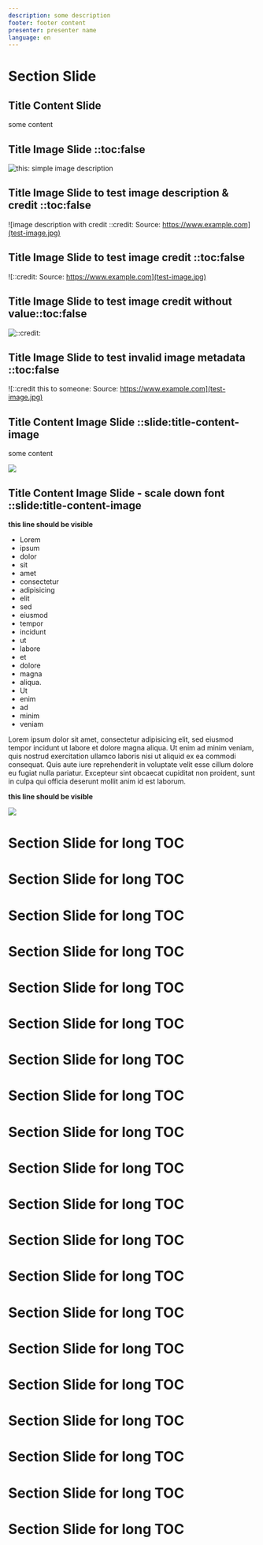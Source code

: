 ```yaml
---
description: some description
footer: footer content
presenter: presenter name
language: en
---
```


# Section Slide

## Title Content Slide
some content

## Title Image Slide ::toc:false
![this: simple image description](test-image.jpg)

## Title Image Slide to test image description & credit ::toc:false
![image description with credit ::credit: Source: https://www.example.com](test-image.jpg)

## Title Image Slide to test image credit ::toc:false
![::credit: Source: https://www.example.com](test-image.jpg)

## Title Image Slide to test image credit without value::toc:false
![::credit:](test-image.jpg)

## Title Image Slide to test invalid image metadata ::toc:false
![::credit this to someone: Source: https://www.example.com](test-image.jpg)

## Title Content Image Slide ::slide:title-content-image
some content

![](test-image.jpg)

## Title Content Image Slide - scale down font ::slide:title-content-image

**this line should be visible**

- Lorem
- ipsum
- dolor
- sit
- amet
- consectetur
- adipisicing
- elit
- sed
- eiusmod
- tempor
- incidunt
- ut
- labore
- et
- dolore
- magna
- aliqua.
- Ut
- enim
- ad
- minim
- veniam

Lorem ipsum dolor sit amet, consectetur adipisicing elit, sed eiusmod tempor incidunt ut labore et dolore magna aliqua. Ut enim ad minim veniam, quis nostrud exercitation ullamco laboris nisi ut aliquid ex ea commodi consequat. Quis aute iure reprehenderit in voluptate velit esse cillum dolore eu fugiat nulla pariatur. Excepteur sint obcaecat cupiditat non proident, sunt in culpa qui officia deserunt mollit anim id est laborum.

**this line should be visible**

![](test-image.jpg)

# Section Slide for long TOC
# Section Slide for long TOC
# Section Slide for long TOC
# Section Slide for long TOC
# Section Slide for long TOC
# Section Slide for long TOC
# Section Slide for long TOC
# Section Slide for long TOC
# Section Slide for long TOC
# Section Slide for long TOC
# Section Slide for long TOC
# Section Slide for long TOC
# Section Slide for long TOC
# Section Slide for long TOC
# Section Slide for long TOC
# Section Slide for long TOC
# Section Slide for long TOC
# Section Slide for long TOC
# Section Slide for long TOC
# Section Slide for long TOC
